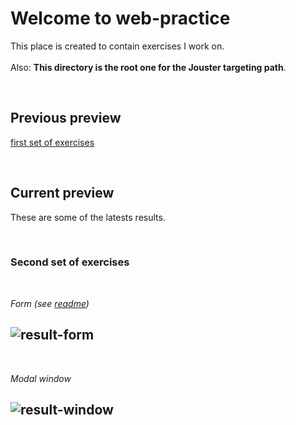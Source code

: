 # Welcome to web-practice
This place is created to contain exercises I work on.  
<br />
Also: **This directory is the root one for the Jouster targeting path**.

<br />

## Previous preview
[first set of exercises](https://github.com/DoronovIV/web-practice/tree/main/markup-exercises/1.%20first-set)

<br />

## Current preview
These are some of the latests results.

<br />

### Second set of exercises

<br />
  
  _Form (see [readme](https://github.com/DoronovIV/web-practice/tree/main/markup-exercises/2.%20second-set/1.%20form-task))_  
  
![result-form](https://user-images.githubusercontent.com/93664113/227211386-c6246bd9-4001-43fe-a8e7-87ae7264b6b0.jpg)
---
<br />

  _Modal window_
  
![result-window](https://user-images.githubusercontent.com/93664113/227211426-2074e26b-ca0a-4c92-ad0a-140eefd0c056.jpg)
---
<br />
